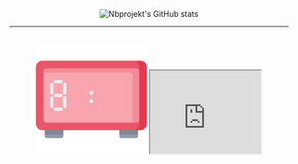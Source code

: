 <div align="center">
    <img src="https://github-readme-stats.vercel.app/api?username=nbprojekt&count_private=true&bg_color=90,667eea,764ba2&title_color=fff&text_color=fff"
       alt="Nbprojekt's GitHub stats"/>
    <br/>
    <hr/>
    <br/>
    <img width="200px" src="https://github.com/NBprojekt/nbprojekt/blob/master/output/clock-live.svg" />
    <iframe width="200px" src="https://github.com/NBprojekt/nbprojekt/blob/master/output/clock-live.svg"></iframe>
    <object width="200px" data="https://github.com/NBprojekt/nbprojekt/blob/master/output/clock-live.svg" type="image/svg+xml">
</div>
            
